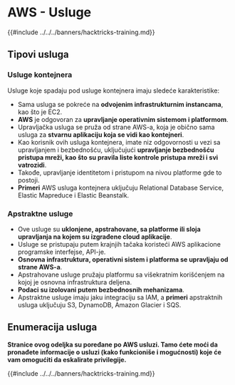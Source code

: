# AWS - Usluge

{{#include ../../../banners/hacktricks-training.md}}

## Tipovi usluga

### Usluge kontejnera

Usluge koje spadaju pod usluge kontejnera imaju sledeće karakteristike:

- Sama usluga se pokreće na **odvojenim infrastrukturnim instancama**, kao što je EC2.
- **AWS** je odgovoran za **upravljanje operativnim sistemom i platformom**.
- Upravljačka usluga se pruža od strane AWS-a, koja je obično sama usluga za **stvarnu aplikaciju koja se vidi kao kontejneri**.
- Kao korisnik ovih usluga kontejnera, imate niz odgovornosti u vezi sa upravljanjem i bezbednošću, uključujući **upravljanje bezbednošću pristupa mreži, kao što su pravila liste kontrole pristupa mreži i svi vatrozidi**.
- Takođe, upravljanje identitetom i pristupom na nivou platforme gde to postoji.
- **Primeri** AWS usluga kontejnera uključuju Relational Database Service, Elastic Mapreduce i Elastic Beanstalk.

### Apstraktne usluge

- Ove usluge su **uklonjene, apstrahovane, sa platforme ili sloja upravljanja na kojem su izgrađene cloud aplikacije**.
- Usluge se pristupaju putem krajnjih tačaka koristeći AWS aplikacione programske interfejse, API-je.
- **Osnovna infrastruktura, operativni sistem i platforma se upravljaju od strane AWS-a**.
- Apstrahovane usluge pružaju platformu sa višekratnim korišćenjem na kojoj je osnovna infrastruktura deljena.
- **Podaci su izolovani putem bezbednosnih mehanizama**.
- Apstraktne usluge imaju jaku integraciju sa IAM, a **primeri** apstraktnih usluga uključuju S3, DynamoDB, Amazon Glacier i SQS.

## Enumeracija usluga

**Stranice ovog odeljka su poređane po AWS usluzi. Tamo ćete moći da pronađete informacije o usluzi (kako funkcioniše i mogućnosti) koje će vam omogućiti da eskalirate privilegije.**

{{#include ../../../banners/hacktricks-training.md}}
